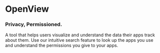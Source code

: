 # OpenView
### Privacy, Permissioned.
A tool that helps users visualize and understand the data their apps track about them. Use our intuitive search feature to look up the apps you use and understand the permissions you give to your apps. 
